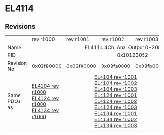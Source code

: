 # EL4114

## Revisions
<table>
<tr>
<td></td>
<td>rev r1000</td>
<td>rev r1001</td>
<td>rev r1002</td>
<td>rev r1003</td>
<td>rev r1004</td>
<td>rev r1005</td>
</tr>
<tr>
<td>Name</td>
<td colspan=6 align="center">EL4114 4Ch. Ana. Output 0-20mA, 16bit</td>
</tr>
<tr>
<td>PID</td>
<td colspan=6 align="center">0x10123052</td>
</tr>
<tr>
<td>Revision No</td>
<td>0x03f80000</td>
<td>0x03f90000</td>
<td>0x03fa0000</td>
<td>0x03fb0000</td>
<td>0x03fc0000</td>
<td>0x03fd0000</td>
</tr>
<tr>
<td>Same PDOs as</td>
<td><a href="EL4104.md">EL4104 rev r1000</a><br/><a href="EL4124.md">EL4124 rev r1000</a><br/><a href="EL4134.md">EL4134 rev r1000</a></td>
<td colspan=3 align="center"><a href="EL4104.md">EL4104 rev r1001</a><br/><a href="EL4104.md">EL4104 rev r1002</a><br/><a href="EL4104.md">EL4104 rev r1003</a><br/><a href="EL4124.md">EL4124 rev r1001</a><br/><a href="EL4124.md">EL4124 rev r1002</a><br/><a href="EL4124.md">EL4124 rev r1003</a><br/><a href="EL4134.md">EL4134 rev r1001</a><br/><a href="EL4134.md">EL4134 rev r1002</a><br/><a href="EL4134.md">EL4134 rev r1003</a></td>
<td colspan=2 align="center"><a href="EL4104.md">EL4104 rev r1004</a><br/><a href="EL4124.md">EL4124 rev r1004</a><br/><a href="EL4124.md">EL4124 rev r1005</a><br/><a href="EL4134-0030.md">EL4134-0030 rev r1004</a><br/><a href="EL4134-0030.md">EL4134-0030 rev r1005</a><br/><a href="EL4134.md">EL4134 rev r1004</a><br/><a href="EL4134.md">EL4134 rev r1005</a></td>
</tr>
</table>
